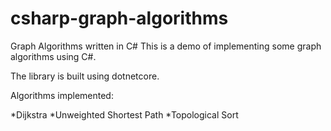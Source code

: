 # csharp-graph-algorithms
Graph Algorithms written in C#
This is a demo of implementing some graph algorithms using C#.

The library is built using dotnetcore.

Algorithms implemented:

*Dijkstra
*Unweighted Shortest Path
*Topological Sort
